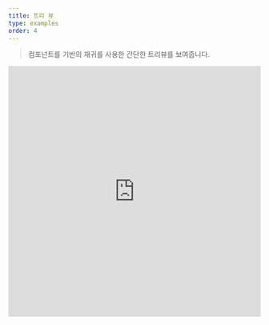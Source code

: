 ```yaml
---
title: 트리 뷰
type: examples
order: 4
---
```


> 컴포넌트를 기반의 재귀를 사용한 간단한 트리뷰를 보여줍니다.

<iframe width="100%" height="500" src="https://jsfiddle.net/yyx990803/u4n1m04q/embedded/result,html,js,css" allowfullscreen="allowfullscreen" frameborder="0"></iframe>
